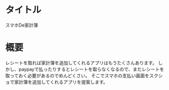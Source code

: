 # タイトル
スマホDe家計簿

# 概要
レシートを取れば家計簿を追加してくれるアプリはもうたくさんあります。
しかし、paypayで払ったりするとレシートを取らなくなるので、またレシートを取っておく必要があるのでめんどくさい。
そこでスマホの支払い画面をスクショで家計簿を追加してくれるアプリを提案します。
